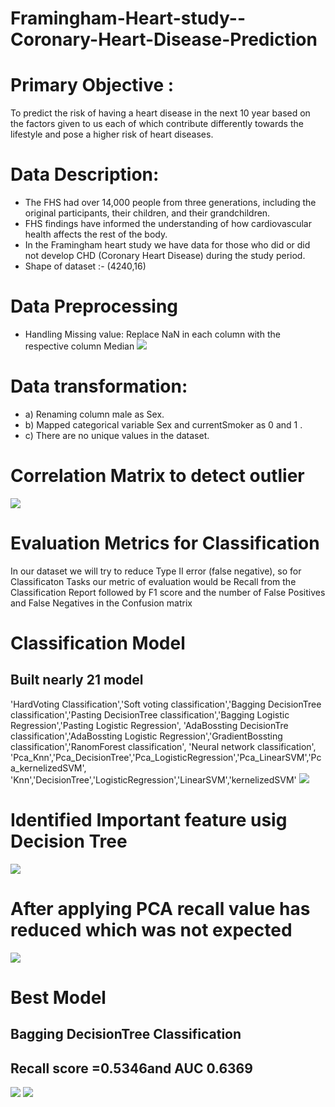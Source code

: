 # Framingham-Heart-study--Coronary-Heart-Disease-Prediction

# Primary Objective : 

To  predict the risk of having a heart disease in the next 10 year based on the factors given to us each of which contribute differently towards the lifestyle and pose a higher risk  of heart diseases.

# Data Description: 
- The FHS had over 14,000 people from three generations, including the original participants, their children, and their grandchildren.
- FHS findings have informed the understanding of how cardiovascular health affects the rest of the body.
- In the Framingham heart study we have data for  those  who did or did not develop CHD (Coronary Heart Disease) during the study period.
- Shape of dataset :- (4240,16)

# Data Preprocessing

- Handling Missing value: Replace NaN in each column with the respective column Median
![](images/MissingValue.PNG)

# Data transformation: 
- a) Renaming column  male as Sex.
- b) Mapped categorical variable  Sex and currentSmoker as 0 and 1 .
- c) There are no unique values in the dataset.

# Correlation Matrix to detect outlier
![](images/Correlation.PNG)

# Evaluation Metrics for Classification
In our dataset we will try to reduce Type II error (false negative), so for Classificaton Tasks our metric of evaluation would be Recall from the Classification Report followed by F1 score and the number of False Positives and False Negatives in the Confusion matrix

# Classification Model
## Built nearly 21 model

'HardVoting Classification','Soft voting classification','Bagging DecisionTree classification','Pasting DecisionTree classification','Bagging Logistic Regression','Pasting Logistic Regression',
           'AdaBossting DecisionTre classification','AdaBossting Logistic Regression','GradientBossting classification','RanomForest classification',
           'Neural network classification',
           'Pca_Knn','Pca_DecisionTree','Pca_LogisticRegression','Pca_LinearSVM','Pca_kernelizedSVM',
           'Knn','DecisionTree','LogisticRegression','LinearSVM','kernelizedSVM'
![](images/ModelComparision.PNG)

# Identified Important feature usig Decision Tree
![](images/imp%20Feature.PNG)

# After applying PCA recall value has reduced which was not expected

![](images/BeforeAndAfterPCA.PNG)

# Best Model
## Bagging DecisionTree Classification
## Recall score =0.5346and AUC 0.6369

![](images/ModelComarisionAfterChangingThershold.PNG)
![](images/ROCCurve.PNG)
